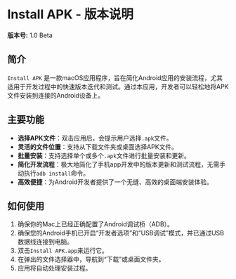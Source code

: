 # Install APK - 版本说明

**版本号:** 1.0 Beta

## 简介

`Install APK` 是一款macOS应用程序，旨在简化Android应用的安装流程，尤其适用于开发过程中的快速版本迭代和测试。通过本应用，开发者可以轻松地将APK文件安装到连接的Android设备上。

## 主要功能

- **选择APK文件**：双击应用后，会提示用户选择`.apk`文件。
- **灵活的文件位置**：支持从下载文件夹或桌面选择APK文件。
- **批量安装**：支持选择单个或多个`.apk`文件进行批量安装和更新。
- **简化开发流程**：极大地简化了手机app开发中的版本更新和测试流程，无需手动执行`adb install`命令。
- **高效便捷**：为Android开发者提供了一个无缝、高效的桌面端安装体验。

## 如何使用

1.  确保你的Mac上已经正确配置了Android调试桥（ADB）。
2.  确保您的Android手机已开启“开发者选项”和“USB调试”模式，并已通过USB数据线连接到电脑。
3.  双击`Install APK.app`来运行它。
4.  在弹出的文件选择器中，导航到“下载”或桌面文件夹。
5.  应用将自动处理安装过程。